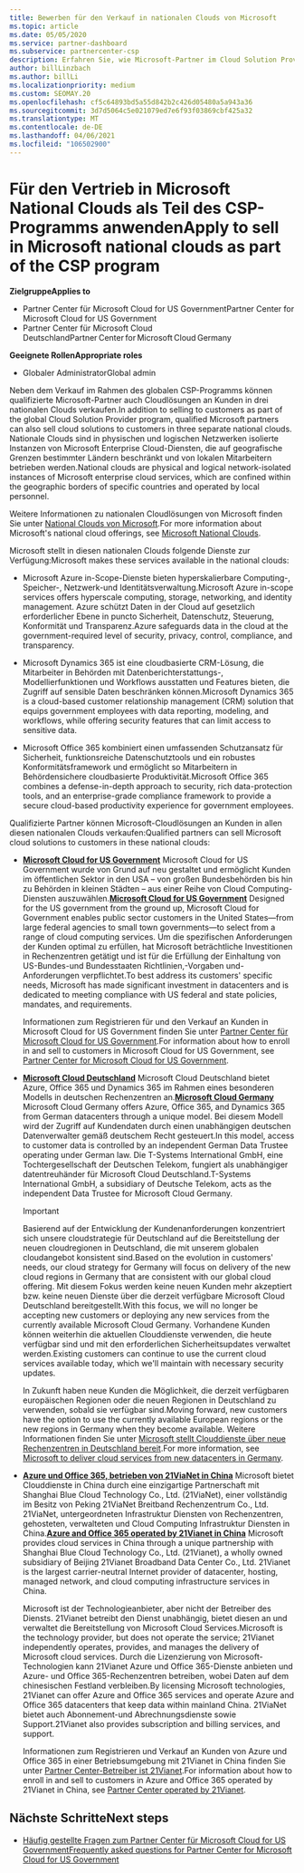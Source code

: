 ```yaml
---
title: Bewerben für den Verkauf in nationalen Clouds von Microsoft
ms.topic: article
ms.date: 05/05/2020
ms.service: partner-dashboard
ms.subservice: partnercenter-csp
description: Erfahren Sie, wie Microsoft-Partner im Cloud Solution Provider-Programm Kunden, die in unterstützten nationalen Clouds angemeldet sind, verkaufen können.
author: billLinzbach
ms.author: billLi
ms.localizationpriority: medium
ms.custom: SEOMAY.20
ms.openlocfilehash: cf5c64893bd5a55d842b2c426d05480a5a943a36
ms.sourcegitcommit: 3d7d5064c5e021079ed7e6f93f03869cbf425a32
ms.translationtype: MT
ms.contentlocale: de-DE
ms.lasthandoff: 04/06/2021
ms.locfileid: "106502900"
---
```

# <a name="apply-to-sell-in-microsoft-national-clouds-as-part-of-the-csp-program"></a><span data-ttu-id="19508-103">Für den Vertrieb in Microsoft National Clouds als Teil des CSP-Programms anwenden</span><span class="sxs-lookup"><span data-stu-id="19508-103">Apply to sell in Microsoft national clouds as part of the CSP program</span></span>

<span data-ttu-id="19508-104">**Zielgruppe**</span><span class="sxs-lookup"><span data-stu-id="19508-104">**Applies to**</span></span>

- <span data-ttu-id="19508-105">Partner Center für Microsoft Cloud for US Government</span><span class="sxs-lookup"><span data-stu-id="19508-105">Partner Center for Microsoft Cloud for US Government</span></span>
- <span data-ttu-id="19508-106">Partner Center für Microsoft Cloud Deutschland</span><span class="sxs-lookup"><span data-stu-id="19508-106">Partner Center for Microsoft Cloud Germany</span></span>

<span data-ttu-id="19508-107">**Geeignete Rollen**</span><span class="sxs-lookup"><span data-stu-id="19508-107">**Appropriate roles**</span></span>

- <span data-ttu-id="19508-108">Globaler Administrator</span><span class="sxs-lookup"><span data-stu-id="19508-108">Global admin</span></span>

<span data-ttu-id="19508-109">Neben dem Verkauf im Rahmen des globalen CSP-Programms können qualifizierte Microsoft-Partner auch Cloudlösungen an Kunden in drei nationalen Clouds verkaufen.</span><span class="sxs-lookup"><span data-stu-id="19508-109">In addition to selling to customers as part of the global Cloud Solution Provider program, qualified Microsoft partners can also sell cloud solutions to customers in three separate national clouds.</span></span> <span data-ttu-id="19508-110">Nationale Clouds sind in physischen und logischen Netzwerken isolierte Instanzen von Microsoft Enterprise Cloud-Diensten, die auf geografische Grenzen bestimmter Ländern beschränkt und von lokalen Mitarbeitern betrieben werden.</span><span class="sxs-lookup"><span data-stu-id="19508-110">National clouds are physical and logical network-isolated instances of Microsoft enterprise cloud services, which are confined within the geographic borders of specific countries and operated by local personnel.</span></span>

<span data-ttu-id="19508-111">Weitere Informationen zu nationalen Cloudlösungen von Microsoft finden Sie unter [National Clouds von Microsoft](https://www.microsoft.com/trustcenter/cloudservices/nationalcloud).</span><span class="sxs-lookup"><span data-stu-id="19508-111">For more information about Microsoft's national cloud offerings, see [Microsoft National Clouds](https://www.microsoft.com/trustcenter/cloudservices/nationalcloud).</span></span>

<span data-ttu-id="19508-112">Microsoft stellt in diesen nationalen Clouds folgende Dienste zur Verfügung:</span><span class="sxs-lookup"><span data-stu-id="19508-112">Microsoft makes these services available in the national clouds:</span></span>

-   <span data-ttu-id="19508-113">Microsoft Azure in-Scope-Dienste bieten hyperskalierbare Computing-, Speicher-, Netzwerk-und Identitätsverwaltung.</span><span class="sxs-lookup"><span data-stu-id="19508-113">Microsoft Azure in-scope services offers hyperscale computing, storage, networking, and identity management.</span></span> <span data-ttu-id="19508-114">Azure schützt Daten in der Cloud auf gesetzlich erforderlicher Ebene in puncto Sicherheit, Datenschutz, Steuerung, Konformität und Transparenz.</span><span class="sxs-lookup"><span data-stu-id="19508-114">Azure safeguards data in the cloud at the government-required level of security, privacy, control, compliance, and transparency.</span></span>

-   <span data-ttu-id="19508-115">Microsoft Dynamics 365 ist eine cloudbasierte CRM-Lösung, die Mitarbeiter in Behörden mit Datenberichterstattungs-, Modellierfunktionen und Workflows ausstatten und Features bieten, die Zugriff auf sensible Daten beschränken können.</span><span class="sxs-lookup"><span data-stu-id="19508-115">Microsoft Dynamics 365 is a cloud-based customer relationship management (CRM) solution that equips government employees with data reporting, modeling, and workflows, while offering security features that can limit access to sensitive data.</span></span>

-   <span data-ttu-id="19508-116">Microsoft Office 365 kombiniert einen umfassenden Schutzansatz für Sicherheit, funktionsreiche Datenschutztools und ein robustes Konformitätsframework und ermöglicht so Mitarbeitern in Behördensichere cloudbasierte Produktivität.</span><span class="sxs-lookup"><span data-stu-id="19508-116">Microsoft Office 365 combines a defense-in-depth approach to security, rich data-protection tools, and an enterprise-grade compliance framework to provide a secure cloud-based productivity experience for government employees.</span></span>

<span data-ttu-id="19508-117">Qualifizierte Partner können Microsoft-Cloudlösungen an Kunden in allen diesen nationalen Clouds verkaufen:</span><span class="sxs-lookup"><span data-stu-id="19508-117">Qualified partners can sell Microsoft cloud solutions to customers in these national clouds:</span></span>

-   <span data-ttu-id="19508-118">[**Microsoft Cloud for US Government**](https://www.microsoft.com/trustcenter/cloudservices/nationalcloud#Microsoft_Cloud_for_US) Microsoft Cloud for US Government wurde von Grund auf neu gestaltet und ermöglicht Kunden im öffentlichen Sektor in den USA – von großen Bundesbehörden bis hin zu Behörden in kleinen Städten – aus einer Reihe von Cloud Computing-Diensten auszuwählen.</span><span class="sxs-lookup"><span data-stu-id="19508-118">[**Microsoft Cloud for US Government**](https://www.microsoft.com/trustcenter/cloudservices/nationalcloud#Microsoft_Cloud_for_US) Designed for the US government from the ground up, Microsoft Cloud for Government enables public sector customers in the United States—from large federal agencies to small town governments—to select from a range of cloud computing services.</span></span> <span data-ttu-id="19508-119">Um die spezifischen Anforderungen der Kunden optimal zu erfüllen, hat Microsoft beträchtliche Investitionen in Rechenzentren getätigt und ist für die Erfüllung der Einhaltung von US-Bundes-und Bundesstaaten Richtlinien,-Vorgaben und-Anforderungen verpflichtet.</span><span class="sxs-lookup"><span data-stu-id="19508-119">To best address its customers' specific needs, Microsoft has made significant investment in datacenters and is dedicated to meeting compliance with US federal and state policies, mandates, and requirements.</span></span> 

    <span data-ttu-id="19508-120">Informationen zum Registrieren für und den Verkauf an Kunden in Microsoft Cloud for US Government finden Sie unter [Partner Center für Microsoft Cloud for US Government](partner-center-for-microsoft-us-govt-cloud.md).</span><span class="sxs-lookup"><span data-stu-id="19508-120">For information about how to enroll in and sell to customers in Microsoft Cloud for US Government, see [Partner Center for Microsoft Cloud for US Government](partner-center-for-microsoft-us-govt-cloud.md).</span></span>

-   <span data-ttu-id="19508-121">[**Microsoft Cloud Deutschland**](https://www.microsoft.com/trustcenter/cloudservices/nationalcloud#Microsoft_Cloud_Germany) Microsoft Cloud Deutschland bietet Azure, Office 365 und Dynamics 365 im Rahmen eines besonderen Modells in deutschen Rechenzentren an.</span><span class="sxs-lookup"><span data-stu-id="19508-121">[**Microsoft Cloud Germany**](https://www.microsoft.com/trustcenter/cloudservices/nationalcloud#Microsoft_Cloud_Germany) Microsoft Cloud Germany offers Azure, Office 365, and Dynamics 365 from German datacenters through a unique model.</span></span> <span data-ttu-id="19508-122">Bei diesem Modell wird der Zugriff auf Kundendaten durch einen unabhängigen deutschen Datenverwalter gemäß deutschem Recht gesteuert.</span><span class="sxs-lookup"><span data-stu-id="19508-122">In this model, access to customer data is controlled by an independent German Data Trustee operating under German law.</span></span> <span data-ttu-id="19508-123">Die T-Systems International GmbH, eine Tochtergesellschaft der Deutschen Telekom, fungiert als unabhängiger datentreuhänder für Microsoft Cloud Deutschland.</span><span class="sxs-lookup"><span data-stu-id="19508-123">T-Systems International GmbH, a subsidiary of Deutsche Telekom, acts as the independent Data Trustee for Microsoft Cloud Germany.</span></span>

    > [!IMPORTANT]  
    > <span data-ttu-id="19508-124">Basierend auf der Entwicklung der Kundenanforderungen konzentriert sich unsere cloudstrategie für Deutschland auf die Bereitstellung der neuen cloudregionen in Deutschland, die mit unserem globalen cloudangebot konsistent sind.</span><span class="sxs-lookup"><span data-stu-id="19508-124">Based on the evolution in customers' needs, our cloud strategy for Germany will focus on delivery of the new cloud regions in Germany that are consistent with our global cloud offering.</span></span> <span data-ttu-id="19508-125">Mit diesem Fokus werden keine neuen Kunden mehr akzeptiert bzw. keine neuen Dienste über die derzeit verfügbare Microsoft Cloud Deutschland bereitgestellt.</span><span class="sxs-lookup"><span data-stu-id="19508-125">With this focus, we will no longer be accepting new customers or deploying any new services from the currently available Microsoft Cloud Germany.</span></span> <span data-ttu-id="19508-126">Vorhandene Kunden können weiterhin die aktuellen Clouddienste verwenden, die heute verfügbar sind und mit den erforderlichen Sicherheitsupdates verwaltet werden.</span><span class="sxs-lookup"><span data-stu-id="19508-126">Existing customers can continue to use the current cloud services available today, which we'll maintain with necessary security updates.</span></span>
    >  
    > <span data-ttu-id="19508-127">In Zukunft haben neue Kunden die Möglichkeit, die derzeit verfügbaren europäischen Regionen oder die neuen Regionen in Deutschland zu verwenden, sobald sie verfügbar sind.</span><span class="sxs-lookup"><span data-stu-id="19508-127">Moving forward, new customers have the option to use the currently available European regions or the new regions in Germany when they become available.</span></span> <span data-ttu-id="19508-128">Weitere Informationen finden Sie unter [Microsoft stellt Clouddienste über neue Rechenzentren in Deutschland bereit](https://news.microsoft.com/europe/2018/08/31/microsoft-to-deliver-cloud-services-from-new-datacentres-in-germany-in-2019-to-meet-evolving-customer-needs/).</span><span class="sxs-lookup"><span data-stu-id="19508-128">For more information, see [Microsoft to deliver cloud services from new datacenters in Germany](https://news.microsoft.com/europe/2018/08/31/microsoft-to-deliver-cloud-services-from-new-datacentres-in-germany-in-2019-to-meet-evolving-customer-needs/).</span></span>

    
-   <span data-ttu-id="19508-129">[**Azure und Office 365, betrieben von 21ViaNet in China**](https://www.microsoft.com/trustcenter/cloudservices/nationalcloud#Microsoft_Cloud_for_China) Microsoft bietet Clouddienste in China durch eine einzigartige Partnerschaft mit Shanghai Blue Cloud Technology Co., Ltd. (21ViaNet), einer vollständig im Besitz von Peking 21ViaNet Breitband Rechenzentrum Co., Ltd. 21ViaNet, untergeordneten Infrastruktur Diensten von Rechenzentren, gehosteten, verwalteten und Cloud Computing Infrastruktur Diensten in China.</span><span class="sxs-lookup"><span data-stu-id="19508-129">[**Azure and Office 365 operated by 21Vianet in China**](https://www.microsoft.com/trustcenter/cloudservices/nationalcloud#Microsoft_Cloud_for_China) Microsoft provides cloud services in China through a unique partnership with Shanghai Blue Cloud Technology Co., Ltd. (21Vianet), a wholly owned subsidiary of Beijing 21Vianet Broadband Data Center Co., Ltd. 21Vianet is the largest carrier-neutral Internet provider of datacenter, hosting, managed network, and cloud computing infrastructure services in China.</span></span> 

    <span data-ttu-id="19508-130">Microsoft ist der Technologieanbieter, aber nicht der Betreiber des Diensts. 21Vianet betreibt den Dienst unabhängig, bietet diesen an und verwaltet die Bereitstellung von Microsoft Cloud Services.</span><span class="sxs-lookup"><span data-stu-id="19508-130">Microsoft is the technology provider, but does not operate the service; 21Vianet independently operates, provides, and manages the delivery of Microsoft cloud services.</span></span> <span data-ttu-id="19508-131">Durch die Lizenzierung von Microsoft-Technologien kann 21Vianet Azure und Office 365-Dienste anbieten und Azure- und Office 365-Rechenzentren betreiben, wobei Daten auf dem chinesischen Festland verbleiben.</span><span class="sxs-lookup"><span data-stu-id="19508-131">By licensing Microsoft technologies, 21Vianet can offer Azure and Office 365 services and operate Azure and Office 365 datacenters that keep data within mainland China.</span></span> <span data-ttu-id="19508-132">21ViaNet bietet auch Abonnement-und Abrechnungsdienste sowie Support.</span><span class="sxs-lookup"><span data-stu-id="19508-132">21Vianet also provides subscription and billing services, and support.</span></span>

    <span data-ttu-id="19508-133">Informationen zum Registrieren und Verkauf an Kunden von Azure und Office 365 in einer Betriebsumgebung mit 21Vianet in China finden Sie unter [Partner Center-Betreiber ist 21Vianet](/previous-versions/windows/it-pro/windows-home-server/ff357696(v=ws.11)).</span><span class="sxs-lookup"><span data-stu-id="19508-133">For information about how to enroll in and sell to customers in Azure and Office 365 operated by 21Vianet in China, see [Partner Center operated by 21Vianet](/previous-versions/windows/it-pro/windows-home-server/ff357696(v=ws.11)).</span></span>

## <a name="next-steps"></a><span data-ttu-id="19508-134">Nächste Schritte</span><span class="sxs-lookup"><span data-stu-id="19508-134">Next steps</span></span>

- [<span data-ttu-id="19508-135">Häufig gestellte Fragen zum Partner Center für Microsoft Cloud for US Government</span><span class="sxs-lookup"><span data-stu-id="19508-135">Frequently asked questions for Partner Center for Microsoft Cloud for US Government</span></span>](faq-for-us-govt-cloud.md)
